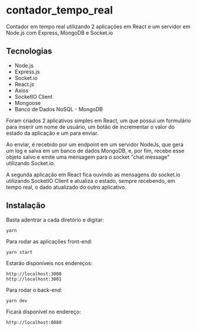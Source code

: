 # contador_tempo_real

Contador em tempo real utilizando 2 aplicações em React e um servidor em Node.js com Express, MongoDB e Socket.io

## Tecnologias

* Node.js
* Express.js
* Socket.io
* React.js
* Axios
* SocketIO Client
* Mongoose
* Banco de Dados NoSQL - MongoDB

Foram criados 2 aplicativos simples em React, um que possui um formulário para inserir um nome de usuário, um
botão de incrementar o valor do estado da aplicação e um para enviar.

Ao enviar, é recebido por um endpoint em um servidor NodeJs, que gera um log e salva em um banco de dados MongoDB,
e, por fim, recebe esse objeto salvo e emite uma mensagem para o socket "chat message" utilizando Socket.io.

A segunda aplicação em React fica ouvindo as mensagens do socket.io utilizando SocketIO Client e atualiza o estado, sempre 
recebendo, em tempo real, o dado atualizado do outro aplicativo.

## Instalação

Basta adentrar a cada diretório e digitar: 

```
yarn
```

Para rodar as aplicações front-end:

```
yarn start
```

Estarão disponíveis nos endereços:

```
http://localhost:3000
http://localhost:3001
```

Para rodar o back-end:

```
yarn dev
```

Ficará disponível no endereço:

```
http://localhost:8080
```
